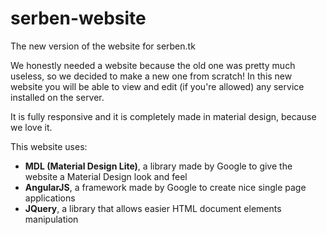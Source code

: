 # serben-website
The new version of the website for serben.tk

We honestly needed a website because the old one was pretty much useless, so we decided to make a new one from scratch!
In this new website you will be able to view and edit (if you're allowed) any service installed on the server.

It is fully responsive and it is completely made in material design, because we love it.

This website uses:
- **MDL (Material Design Lite)**, a library made by Google to give the website a Material Design look and feel
- **AngularJS**, a framework made by Google to create nice single page applications
- **JQuery**, a library that allows easier HTML document elements manipulation